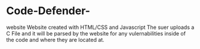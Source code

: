 # Code-Defender-
website 
Website created with HTML/CSS and Javascript 
The suer uploads a C File and it will be parsed by the website for any vulernabilities inside of the code and where they are located at.
